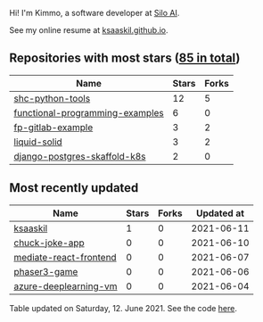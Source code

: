 Hi! I'm Kimmo, a software developer at [Silo AI](https://silo.ai/).

See my online resume at [ksaaskil.github.io](https://ksaaskil.github.io).

<!-- repositories starts -->

## Repositories with most stars ([85 in total](https://github.com/ksaaskil?tab=repositories))
| Name        | Stars           | Forks  |
| ------------- |-------------| -----|
|[shc-python-tools](https://github.com/ksaaskil/shc-python-tools)|12|5
|[functional-programming-examples](https://github.com/ksaaskil/functional-programming-examples)|6|0
|[fp-gitlab-example](https://github.com/ksaaskil/fp-gitlab-example)|3|2
|[liquid-solid](https://github.com/ksaaskil/liquid-solid)|3|2
|[django-postgres-skaffold-k8s](https://github.com/ksaaskil/django-postgres-skaffold-k8s)|2|0

<!-- repositories ends -->
<!-- recent_repositories starts -->

## Most recently updated
| Name        | Stars           | Forks  | Updated at
| ------------- |-------------| -----|-----|
|[ksaaskil](https://github.com/ksaaskil/ksaaskil)|1|0|2021-06-11
|[chuck-joke-app](https://github.com/ksaaskil/chuck-joke-app)|0|0|2021-06-10
|[mediate-react-frontend](https://github.com/ksaaskil/mediate-react-frontend)|0|0|2021-06-07
|[phaser3-game](https://github.com/ksaaskil/phaser3-game)|0|0|2021-06-06
|[azure-deeplearning-vm](https://github.com/ksaaskil/azure-deeplearning-vm)|0|0|2021-06-04

<!-- recent_repositories ends -->
<!-- updated_at starts -->
Table updated on Saturday, 12. June 2021. See the code [here](https://github.com/ksaaskil/ksaaskil).
<!-- updated_at ends -->
